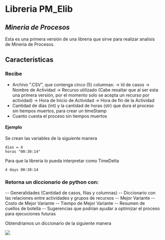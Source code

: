 # Libreria PM_Elib
## _Mineria de Procesos_

Esta es una primera versión de una libreria que sirve para realizar analisis de Mineria de Procesos.

## Características
### Recibe
- Archivo ".CSV", que contenga cinco (5) columnas:
-> Id de casos
-> Nombre de Actividad
-> Recurso utilizado (Cabe resaltar que al ser esta una primera versión, por el momento solo se acepta un recurso por actividad)
-> Hora de Inicio de Actividad 
-> Hora de fin de la Actividad
- Cantidad de días (int) y la cantidad de horas (str) que dura el proceso sin tiempos muertos, para crear un timeStamp
- Cuanto cuesta el proceso sin tiempos muertos 

#### Ejemplo
Se crean las variables de la siguiente manera
```
dias = 4
horas "00:30:14"
```
Para que la libreria lo pueda interpretar como TimeDelta
```
4 days 00:30:14
```

### Retorna un diccionario de python con:
-- Generalidades (Cantidad de casos, filas y columnas)
-- Diccionario con las relaciones entre actividades y grupos de recursos
-- Mejor Variante
-- Costo de Mejor Variante
-- Tiempo de Mejor Variante
-- Resumen de cuellos de botella
-- Sugerencias que podrían ayudar a optimizar el proceso para ejecuciones futuras


Obtendriamos un diccionario de la siguiente manera

![](https://github.com/edraalfig/prueba/blob/main/Captura.PNG?raw=true)


